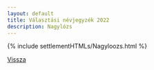 ```yaml
---
layout: default
title: Választási névjegyzék 2022
description: Nagylózs
---
```


{% include settlementHTMLs/Nagyloozs.html %}

[Vissza](../)